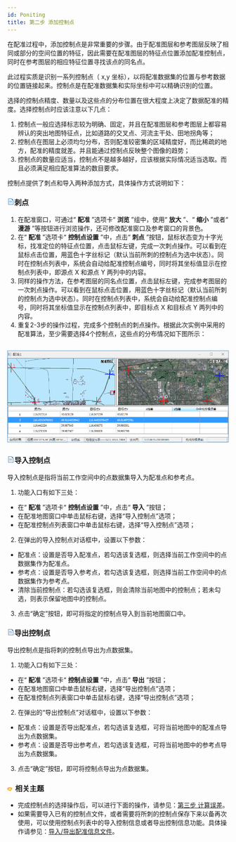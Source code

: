 ```yaml
---
id: Poniting
title: 第二步 添加控制点
---
```

在配准过程中，添加控制点是非常重要的步骤。由于配准图层和参考图层反映了相同或部分的空间位置的特征，因此需要在配准图层的特征点位置添加配准控制点，同时在参考图层的相应特征位置寻找该点的同名点。

此过程实质是识别一系列控制点（ x,y 坐标），以将配准数据集的位置与参考数据的位置链接起来。控制点是在配准数据集和实际坐标中可以精确识别的位置。

选择的控制点精度、数量以及这些点的分布位置在很大程度上决定了数据配准的精度。选择控制点时应该注意以下几点：

  1. 控制点一般应选择标志较为明确、固定，并且在配准图层和参考图层上都容易辨认的突出地图特征点，比如道路的交叉点、河流主干处、田地拐角等；
  2. 控制点在图层上必须均匀分布，否则配准较密集的区域精度好，而比稀疏的地方，配准的精度就差。并且能通过控制点反映整个图像的趋势；
  3. 控制点的数量应适当，控制点不是越多越好，应该根据实际情况适当选取。而且必须满足相应配准算法的数目要求。

控制点提供了刺点和导入两种添加方式，具体操作方式说明如下：

### ![](../../img/read.gif)刺点

1. 在配准窗口，可通过“ **配准** ”选项卡“ **浏览** ”组中，使用“ **放大** ”、“ **缩小** ”或者“ **漫游** ”等按钮进行浏览操作，还可修改配准窗口及参考窗口的背景色。
2. 在“ **配准** ”选项卡“ **控制点设置** ”中，点击“ **刺点** ”按钮，鼠标状态变为十字光标，找准定位的特征点位置，点击鼠标左键，完成一次刺点操作。可以看到在鼠标点击位置，用蓝色十字丝标记（默认当前所刺的控制点为选中状态）。同时在控制点列表中，系统会自动给配准控制点编号，同时将其坐标值显示在控制点列表中，即源点 X 和源点 Y 两列中的内容。
3. 同样的操作方法，在参考图层的同名点位置，点击鼠标左键，完成参考图层的一次刺点操作。可以看到在鼠标点击位置，用蓝色十字丝标记（默认当前所刺的控制点为选中状态）。同时在控制点列表中，系统会自动给配准控制点编号，同时将其坐标值显示在控制点列表中，即目标点 X 和目标点 Y 两列中的内容。
4. 重复2-3步的操作过程，完成多个控制点的刺点操作。根据此次实例中采用的配准算法，至少需要选择4个控制点，这些点的分布情况如下图所示：

![](img/GCPdis.png)  
---  

### ![](../../img/read.gif)导入控制点

导入控制点是指将当前工作空间中的点数据集导入为配准点和参考点。

1. 功能入口有如下三处： 
* 在“ **配准** ”选项卡“ **控制点设置** ”中，点击“ **导入** ”按钮；
* 在配准地图窗口中单击鼠标右键，选择“导入控制点”选项；
* 在配准控制点列表窗口中单击鼠标右键，选择“导入控制点”选项；
2. 在弹出的导入控制点对话框中，设置以下参数： 
* 配准点：设置是否导入配准点，若勾选该复选框，则选择当前工作空间中的点数据集作为配准点。
* 参考点：设置是否导入参考点，若勾选该复选框，则选择当前工作空间中的点数据集作为参考点。
* 清除当前控制点：若勾选该复选框，则会清除当前地图中的控制点；若未勾选，则表示保留地图中的控制点。
3. 点击“确定”按钮，即可将指定的控制点导入到当前地图窗口中。

### ![](../../img/read.gif)导出控制点

导出控制点是指将刺的控制点导出为点数据集。

1. 功能入口有如下三处： 
* 在“ **配准** ”选项卡“ **控制点设置** ”中，点击“ **导出** ”按钮；
* 在配准地图窗口中单击鼠标右键，选择“导出控制点”选项；
* 在配准控制点列表窗口中单击鼠标右键，选择“导出控制点”选项；
2. 在弹出的“导出控制点”对话框中，设置以下参数： 
* 配准点：设置是否导出配准点，若勾选该复选框，可将当前地图中的配准点导出为点数据集。
* 参考点：设置是否导出参考点，若勾选该复选框，可将当前地图中的参考点导出为点数据集。
3. 点击“确定”按钮，即可将控制点导出为点数据集。

### ![](../../img/seealso.png) 相关主题

* 完成控制点的选择操作后，可以进行下面的操作，请参见：[第三步 计算误差](CalculatError.htm)。
* 如果需要导入已有的控制点文件，或者需要将所刺的控制点保存下来以备再次使用，可以使用控制点列表中的导入控制信息或者导出控制信息功能。具体操作请参见：[导入/导出配准信息文件](importGCP.htm)。


